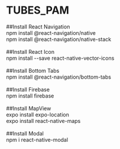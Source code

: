 # TUBES_PAM

##Install React Navigation <br />
npm install @react-navigation/native <br />
npm install @react-navigation/native-stack <br />
<br />
##Install React Icon <br />
npm install --save react-native-vector-icons <br />
<br />
##Install Bottom Tabs <br />
npm install @react-navigation/bottom-tabs <br />
<br />
##Install Firebase <br />
npm install firebase <br />
<br />
##Install MapView <br />
expo install expo-location <br />
expo install react-native-maps <br />
<br />
##Install Modal <br />
npm i react-native-modal <br />
